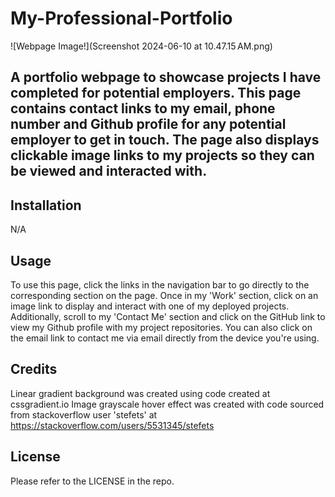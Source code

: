 # My-Professional-Portfolio

![Webpage Image!](Screenshot 2024-06-10 at 10.47.15 AM.png)

## A portfolio webpage to showcase projects I have completed for potential employers. This page contains contact links to my email, phone number and Github profile for any potential employer to get in touch. The page also displays clickable image links to my projects so they can be viewed and interacted with.

## Installation

N/A

## Usage

To use this page, click the links in the navigation bar to go directly to the corresponding section on the page. Once in my 'Work' section, click on an image link to display and interact with one of my deployed projects. Additionally, scroll to my 'Contact Me' section and click on the GitHub link to view my Github profile with my project repositories. You can also click on the email link to contact me via email directly from the device you're using.

## Credits

Linear gradient background was created using code created at cssgradient.io
Image grayscale hover effect was created with code sourced from stackoverflow user 'stefets' at https://stackoverflow.com/users/5531345/stefets

## License

Please refer to the LICENSE in the repo.
